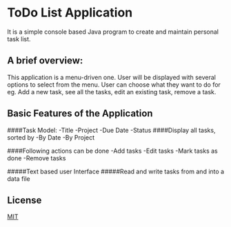 # ToDo List Application

 It is a simple console based Java program to create and maintain personal task list.

## A brief overview:

This application is a menu-driven one. User will be displayed with several options to select from the menu.
User can choose what they want to do for eg. Add a new task, see all the tasks, edit an existing task, remove a task.
 
## Basic Features of the Application

####Task Model:
    -Title
    -Project
    -Due Date
    -Status
####Display all tasks, sorted by
    -By Date
    -By Project
    
####Following actions can be done
    -Add tasks
    -Edit tasks
    -Mark tasks as done
    -Remove tasks
    
#####Text based user Interface
#####Read and write tasks from and into a data file
     
## License
[MIT](https://choosealicense.com/licenses/mit/)


